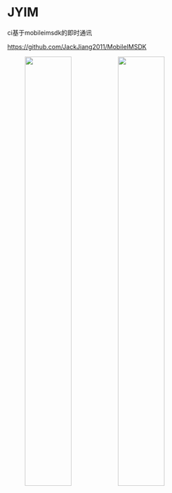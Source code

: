 # JYIM
ci基于mobileimsdk的即时通讯

https://github.com/JackJiang2011/MobileIMSDK

<figure class="half">
    <img src="https://github.com/wubing3688/JYIM/blob/master/JYIM/chatlist.png" width = "50%"/><img src="https://github.com/wubing3688/JYIM/blob/master/JYIM/chatdetail.png" width = "50%"/>
</figure>



